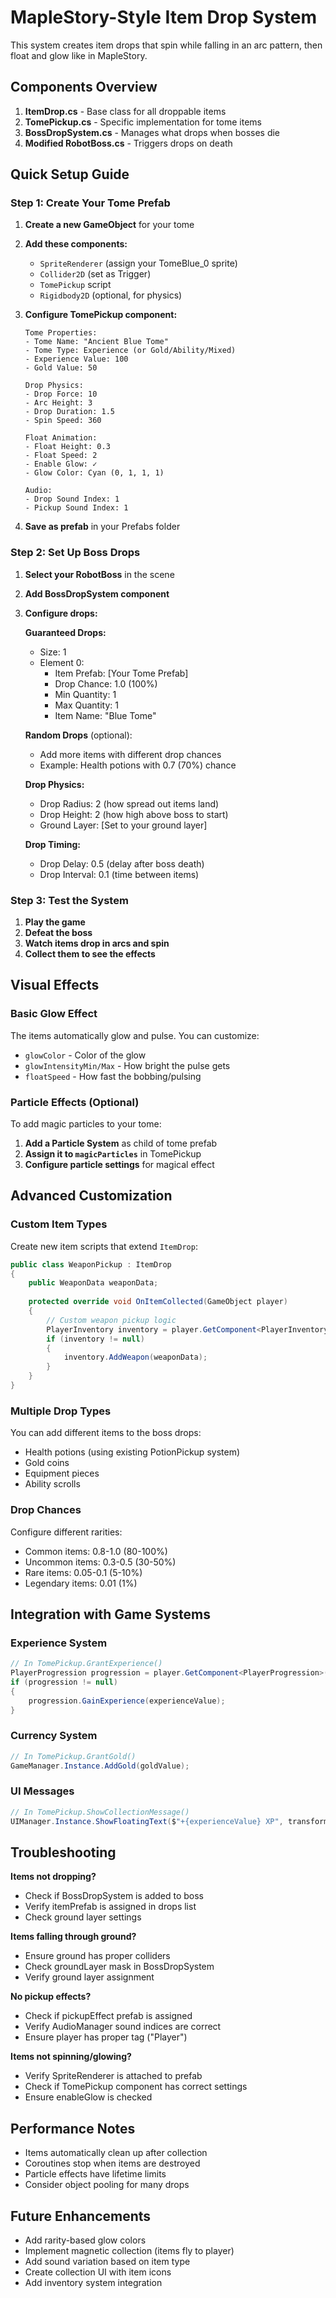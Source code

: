 # MapleStory-Style Item Drop System

This system creates item drops that spin while falling in an arc pattern, then float and glow like in MapleStory.

## Components Overview

1. **ItemDrop.cs** - Base class for all droppable items
2. **TomePickup.cs** - Specific implementation for tome items  
3. **BossDropSystem.cs** - Manages what drops when bosses die
4. **Modified RobotBoss.cs** - Triggers drops on death

## Quick Setup Guide

### Step 1: Create Your Tome Prefab

1. **Create a new GameObject** for your tome
2. **Add these components:**
   - `SpriteRenderer` (assign your TomeBlue_0 sprite)
   - `Collider2D` (set as Trigger)
   - `TomePickup` script
   - `Rigidbody2D` (optional, for physics)

3. **Configure TomePickup component:**
   ```
   Tome Properties:
   - Tome Name: "Ancient Blue Tome"
   - Tome Type: Experience (or Gold/Ability/Mixed)
   - Experience Value: 100
   - Gold Value: 50
   
   Drop Physics:
   - Drop Force: 10
   - Arc Height: 3
   - Drop Duration: 1.5
   - Spin Speed: 360
   
   Float Animation:
   - Float Height: 0.3
   - Float Speed: 2
   - Enable Glow: ✓
   - Glow Color: Cyan (0, 1, 1, 1)
   
   Audio:
   - Drop Sound Index: 1
   - Pickup Sound Index: 1
   ```

4. **Save as prefab** in your Prefabs folder

### Step 2: Set Up Boss Drops

1. **Select your RobotBoss** in the scene
2. **Add BossDropSystem component**
3. **Configure drops:**

   **Guaranteed Drops:**
   - Size: 1
   - Element 0:
     - Item Prefab: [Your Tome Prefab]
     - Drop Chance: 1.0 (100%)
     - Min Quantity: 1
     - Max Quantity: 1
     - Item Name: "Blue Tome"

   **Random Drops** (optional):
   - Add more items with different drop chances
   - Example: Health potions with 0.7 (70%) chance

   **Drop Physics:**
   - Drop Radius: 2 (how spread out items land)
   - Drop Height: 2 (how high above boss to start)
   - Ground Layer: [Set to your ground layer]
   
   **Drop Timing:**
   - Drop Delay: 0.5 (delay after boss death)
   - Drop Interval: 0.1 (time between items)

### Step 3: Test the System

1. **Play the game**
2. **Defeat the boss**
3. **Watch items drop in arcs and spin**
4. **Collect them to see the effects**

## Visual Effects

### Basic Glow Effect
The items automatically glow and pulse. You can customize:
- `glowColor` - Color of the glow
- `glowIntensityMin/Max` - How bright the pulse gets
- `floatSpeed` - How fast the bobbing/pulsing

### Particle Effects (Optional)
To add magic particles to your tome:
1. **Add a Particle System** as child of tome prefab
2. **Assign it to `magicParticles`** in TomePickup
3. **Configure particle settings** for magical effect

## Advanced Customization

### Custom Item Types
Create new item scripts that extend `ItemDrop`:

```csharp
public class WeaponPickup : ItemDrop
{
    public WeaponData weaponData;
    
    protected override void OnItemCollected(GameObject player)
    {
        // Custom weapon pickup logic
        PlayerInventory inventory = player.GetComponent<PlayerInventory>();
        if (inventory != null)
        {
            inventory.AddWeapon(weaponData);
        }
    }
}
```

### Multiple Drop Types
You can add different items to the boss drops:
- Health potions (using existing PotionPickup system)
- Gold coins
- Equipment pieces
- Ability scrolls

### Drop Chances
Configure different rarities:
- Common items: 0.8-1.0 (80-100%)
- Uncommon items: 0.3-0.5 (30-50%)
- Rare items: 0.05-0.1 (5-10%)
- Legendary items: 0.01 (1%)

## Integration with Game Systems

### Experience System
```csharp
// In TomePickup.GrantExperience()
PlayerProgression progression = player.GetComponent<PlayerProgression>();
if (progression != null)
{
    progression.GainExperience(experienceValue);
}
```

### Currency System
```csharp
// In TomePickup.GrantGold()
GameManager.Instance.AddGold(goldValue);
```

### UI Messages
```csharp
// In TomePickup.ShowCollectionMessage()
UIManager.Instance.ShowFloatingText($"+{experienceValue} XP", transform.position);
```

## Troubleshooting

**Items not dropping?**
- Check if BossDropSystem is added to boss
- Verify itemPrefab is assigned in drops list
- Check ground layer settings

**Items falling through ground?**
- Ensure ground has proper colliders
- Check groundLayer mask in BossDropSystem
- Verify ground layer assignment

**No pickup effects?**
- Check if pickupEffect prefab is assigned
- Verify AudioManager sound indices are correct
- Ensure player has proper tag ("Player")

**Items not spinning/glowing?**
- Verify SpriteRenderer is attached to prefab
- Check if TomePickup component has correct settings
- Ensure enableGlow is checked

## Performance Notes

- Items automatically clean up after collection
- Coroutines stop when items are destroyed
- Particle effects have lifetime limits
- Consider object pooling for many drops

## Future Enhancements

- Add rarity-based glow colors
- Implement magnetic collection (items fly to player)
- Add sound variation based on item type
- Create collection UI with item icons
- Add inventory system integration 